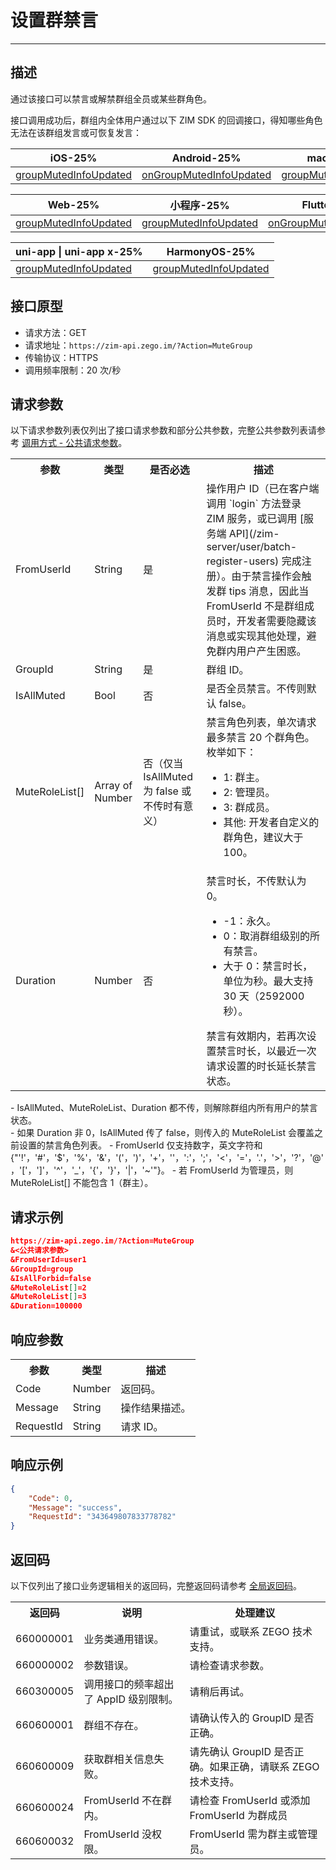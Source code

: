 
# 设置群禁言

- - -

## 描述

通过该接口可以禁言或解禁群组全员或某些群角色。

接口调用成功后，群组内全体用户通过以下 ZIM SDK 的回调接口，得知哪些角色无法在该群组发言或可恢复发言：

| iOS-25% | Android-25% | macOS-25% | Windows-25% |
|-----|---------|-------|-------|
| [groupMutedInfoUpdated](https://doc-zh.zego.im/article/api?doc=zim_API~objective-c_ios~protocol~ZIMEventHandler#zim-group-muted-info-updated-operated-info-group-id) | [onGroupMutedInfoUpdated](https://doc-zh.zego.im/article/api?doc=zim_API~java_android~class~ZIMEventHandler#on-group-muted-info-updated) | [groupMutedInfoUpdated](https://doc-zh.zego.im/article/api?doc=zim_API~objective-c_macos~protocol~ZIMEventHandler#zim-group-muted-info-updated-operated-info-group-id) | [onGroupMutedInfoUpdated](https://doc-zh.zego.im/article/api?doc=zim_API~cpp_windows~class~ZIMEventHandler#on-group-muted-info-updated) |

| Web-25% | 小程序-25% | Flutter-25% | React Native-25% |
|---------|-----|-------|-------|
| [groupMutedInfoUpdated](https://doc-zh.zego.im/article/api?doc=zim_API~javascript_web~interface~ZIMEventHandler#group-muted-info-updated) | [groupMutedInfoUpdated](https://doc-zh.zego.im/article/api?doc=zim_API~javascript_wxxcx~interface~ZIMEventHandler#group-muted-info-updated) | [onGroupMutedInfoUpdated](https://pub.dev/documentation/zego_zim/latest/zego_zim/ZIMEventHandler/onGroupMutedInfoUpdated.html) | [groupMutedInfoUpdated](https://doc-zh.zego.im/article/api?doc=zim_API~javascript_react-native~interface~ZIMEventHandler#group-muted-info-updated) |

| uni-app \| uni-app x-25% | HarmonyOS-25% | 
|---------|-----------|
| [groupMutedInfoUpdated](https://doc-zh.zego.im/article/api?doc=zim_API~javascript_uni-app~interface~ZIMEventHandler#group-muted-info-updated) | [groupMutedInfoUpdated](https://doc-zh.zego.im/article/api?doc=zim_API~javascript_harmony~interface~ZIMEventHandler#group-muted-info-updated) | 

## 接口原型

- 请求方法：GET
- 请求地址：`https://zim-api.zego.im/?Action=MuteGroup`
- 传输协议：HTTPS
- 调用频率限制：20 次/秒

## 请求参数

以下请求参数列表仅列出了接口请求参数和部分公共参数，完整公共参数列表请参考 [调用方式 - 公共请求参数](/zim-server/accessing-server-apis#2-公共参数)。

<table>
<tbody><tr data-row-level="1">
<th>参数</th>
<th>类型</th>
<th>是否必选</th>
<th>描述</th>
</tr>
<tr data-row-level="2">
<td>FromUserId</td>
<td>String</td>
<td>是</td>
<td>操作用户 ID（已在客户端调用 `login` 方法登录 ZIM 服务，或已调用 [服务端 API](/zim-server/user/batch-register-users) 完成注册）。<Note title="说明">由于禁言操作会触发群 tips 消息，因此当 FromUserId 不是群组成员时，开发者需要隐藏该消息或实现其他处理，避免群内用户产生困惑。</Note></td>
</tr>
<tr data-row-level="3">
<td>GroupId</td>
<td>String</td>
<td>是</td>
<td>群组 ID。</td>
</tr>
<tr data-row-level="4">
<td>IsAllMuted</td>
<td>Bool</td>
<td>否</td>
<td>是否全员禁言。不传则默认 false。</td>
</tr>
<tr data-row-level="5">
<td>MuteRoleList[]</td>
<td>Array of Number</td>
<td>否（仅当 IsAllMuted 为 false 或不传时有意义）</td>
<td>
禁言角色列表，单次请求最多禁言 20 个群角色。枚举如下：
<ul>
<li>1: 群主。</li>
<li>2: 管理员。</li>
<li>3: 群成员。</li>
<li>其他: 开发者自定义的群角色，建议大于 100。</li>
</ul></td>
</tr>
<tr data-row-level="6">
<td>Duration</td>
<td>Number</td>
<td>否</td>
<td>禁言时长，不传默认为 0。
<ul><li>-1：永久。</li><li>0：取消群组级别的所有禁言。</li><li>大于 0：禁言时长，单位为秒。最大支持 30 天（2592000 秒）。</li></ul>禁言有效期内，若再次设置禁言时长，以最近一次请求设置的时长延长禁言状态。</td>
</tr>
</tbody></table>

<Note title="说明">
- IsAllMuted、MuteRoleList、Duration 都不传，则解除群组内所有用户的禁言状态。<br/>
- 如果 Duration 非 0，IsAllMuted 传了 false，则传入的 MuteRoleList 会覆盖之前设置的禁言角色列表。
- FromUserId 仅支持数字，英文字符和 {"'!'，'#'，'$'，'%'，'&'，'('，')'，'+'，''，':'，';'，'<'，'='，'.'，'>'，'?'，'@'，'['，']'，'^'，'_'，'{'，'}'，'|'，'~'"}。
- 若 FromUserId 为管理员，则 MuteRoleList[] 不能包含 1（群主）。
</Note>

## 请求示例

```json
https://zim-api.zego.im/?Action=MuteGroup
&<公共请求参数>
&FromUserId=user1
&GroupId=group
&IsAllForbid=false
&MuteRoleList[]=2
&MuteRoleList[]=3
&Duration=100000
```

## 响应参数

<table>
<tbody><tr data-row-level="1">
<th>参数</th>
<th>类型</th>
<th>描述</th>
</tr>
<tr data-row-level="2">
<td>Code</td>
<td>Number</td>
<td>返回码。</td>
</tr>
<tr data-row-level="3">
<td>Message</td>
<td>String</td>
<td>操作结果描述。</td>
</tr>
<tr data-row-level="4">
<td>RequestId</td>
<td>String</td>
<td>请求 ID。</td>
</tr>
</tbody></table>


## 响应示例

```json
{
    "Code": 0,
    "Message": "success",
    "RequestId": "343649807833778782"
}
```

## 返回码

以下仅列出了接口业务逻辑相关的返回码，完整返回码请参考 [全局返回码](/zim-server/return-codes)。

<table>

<tbody><tr>
<th>返回码</th>
<th>说明</th>
<th>处理建议</th>
</tr>
<tr>
<td>660000001</td>
<td>业务类通用错误。</td>
<td>请重试，或联系 ZEGO 技术支持。</td>
</tr>
<tr>
<td>660000002</td>
<td>参数错误。</td>
<td>请检查请求参数。</td>
</tr>
<tr>
<td>660300005</td>
<td>调用接口的频率超出了 AppID 级别限制。</td>
<td>请稍后再试。</td>
</tr>
<tr>
<td>660600001</td>
<td>群组不存在。</td>
<td>请确认传入的 GroupID 是否正确。</td>
</tr>
<tr>
<td>660600009</td>
<td>获取群相关信息失败。</td>
<td>请先确认 GroupID 是否正确。如果正确，请联系 ZEGO 技术支持。</td>
</tr>
<tr>
<td>660600024</td>
<td>FromUserId 不在群内。</td>
<td>请检查 FromUserId 或添加 FromUserId 为群成员</td>
</tr>
<tr>
<td>660600032</td>
<td>FromUserId 没权限。</td>
<td>FromUserId 需为群主或管理员。</td>
</tr>
</tbody></table>
